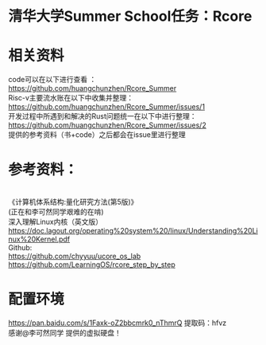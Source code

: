 # 清华大学Summer School任务：Rcore
# 相关资料
code可以在以下进行查看 ：</br>https://github.com/huangchunzhen/Rcore_Summer 
</br>Risc-v主要流水账在以下中收集并整理：</br>https://github.com/huangchunzhen/Rcore_Summer/issues/1
</br>开发过程中所遇到和解决的Rust问题统一在以下中进行整理：</br>https://github.com/huangchunzhen/Rcore_Summer/issues/2
</br>提供的参考资料（书+code）之后都会在issue里进行整理
# 参考资料：
</br>《计算机体系结构:量化研究方法(第5版)》
</br>(正在和李可然同学艰难的在啃)
</br>深入理解Linux内核（英文版）
</br>https://doc.lagout.org/operating%20system%20/linux/Understanding%20Linux%20Kernel.pdf 
</br>Github:
</br>https://github.com/chyyuu/ucore_os_lab
</br>https://github.com/LearningOS/rcore_step_by_step
# 配置环境
https://pan.baidu.com/s/1Faxk-oZ2bbcmrk0_nThmrQ  提取码：hfvz
<br /> 感谢@李可然同学 提供的虚拟硬盘！




